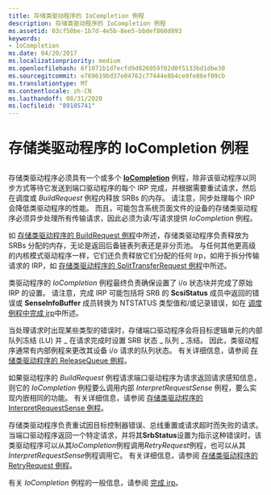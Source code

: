 ```yaml
---
title: 存储类驱动程序的 IoCompletion 例程
description: 存储类驱动程序的 IoCompletion 例程
ms.assetid: 03cf50be-1b7d-4e5b-8ee5-bbdef860d893
keywords:
- IoCompletion
ms.date: 04/20/2017
ms.localizationpriority: medium
ms.openlocfilehash: 6f1071b1d7ecfd9d826059f02d0f5133bd1dbe30
ms.sourcegitcommit: e769619bd37e04762c77444e8b4ce9fe86ef09cb
ms.translationtype: MT
ms.contentlocale: zh-CN
ms.lasthandoff: 08/31/2020
ms.locfileid: "89185741"
---
```

# <a name="storage-class-drivers-iocompletion-routines"></a>存储类驱动程序的 IoCompletion 例程


## <span id="ddk_storage_class_drivers_iocompletion_routines_kg"></span><span id="DDK_STORAGE_CLASS_DRIVERS_IOCOMPLETION_ROUTINES_KG"></span>


存储类驱动程序必须具有一个或多个 [**IoCompletion**](/windows-hardware/drivers/ddi/wdm/nc-wdm-io_completion_routine) 例程，除非该驱动程序以同步方式等待它发送到端口驱动程序的每个 IRP 完成，并根据需要重试请求，然后在调度或 *BuildRequest* 例程内释放 SRBs 的内存。 请注意，同步处理每个 IRP 会降低类驱动程序的性能。 而且，可能包含系统页面文件的设备的存储类驱动程序必须异步处理所有传输请求，因此必须为读/写请求提供 *IoCompletion* 例程。

如 [存储类驱动程序的 BuildRequest 例程](storage-class-driver-s-buildrequest-routine.md)中所述，存储类驱动程序负责释放为 SRBs 分配的内存，无论是返回后备链表列表还是非分页池。 与任何其他更高级的内核模式驱动程序一样，它们还负责释放它们分配的任何 Irp，如用于拆分传输请求的 IRP，如 [存储类驱动程序的 SplitTransferRequest 例程](storage-class-driver-s-splittransferrequest-routine.md)中所述。

类驱动程序的 *IoCompletion* 例程最终负责确保设置了 i/o 状态块并完成了原始 IRP 的设置。 请注意，完成 IRP 可能包括将 SRB 的 **ScsiStatus** 成员中返回的错误或 **SenseInfoBuffer** 成员转换为 NTSTATUS 类型值和/或记录错误，如在 [调度例程中完成 irp](https://docs.microsoft.com/windows-hardware/drivers/kernel/completing-irps-in-dispatch-routines)中所述。

当处理请求时出现某些类型的错误时，存储端口驱动程序会将目标逻辑单元的内部队列冻结 (LU) 并 \_ 在请求完成时设置 SRB 状态 \_ 队列 \_ 冻结。 因此，类驱动程序通常有内部例程来更改其设备 i/o 请求的队列状态。 有关详细信息，请参阅 [存储类驱动程序的 ReleaseQueue 例程](storage-class-driver-s-releasequeue-routine.md)。

如果驱动程序的 *BuildRequest* 例程请求端口驱动程序为请求返回请求感知信息，则它的 *IoCompletion* 例程要么调用内部 *InterpretRequestSense* 例程，要么实现内嵌相同的功能。 有关详细信息，请参阅 [存储类驱动程序的 InterpretRequestSense 例程](storage-class-driver-s-interpretrequestsense-routine.md)。

存储类驱动程序负责重试因目标控制器错误、总线重置或请求超时而失败的请求。 当端口驱动程序返回一个特定请求，并将其**SrbStatus**设置为指示这种错误时，该类驱动程序可以从其*IoCompletion*例程调用*RetryRequest*例程，也可以从其*InterpretRequestSense*例程调用它。 有关详细信息，请参阅 [存储类驱动程序的 RetryRequest 例程](storage-class-driver-s-retryrequest-routine.md)。

有关 *IoCompletion* 例程的一般信息，请参阅 [完成 irp](../kernel/completing-irps.md)。

 

